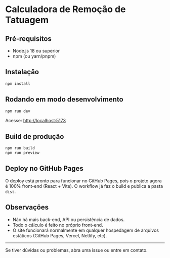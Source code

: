 # Calculadora de Remoção de Tatuagem

## Pré-requisitos

- Node.js 18 ou superior
- npm (ou yarn/pnpm)

## Instalação

```bash
npm install
```

## Rodando em modo desenvolvimento

```bash
npm run dev
```

Acesse: [http://localhost:5173](http://localhost:5173)

## Build de produção

```bash
npm run build
npm run preview
```

## Deploy no GitHub Pages

O deploy está pronto para funcionar no GitHub Pages, pois o projeto agora é 100% front-end (React + Vite). O workflow já faz o build e publica a pasta `dist`.

## Observações

- Não há mais back-end, API ou persistência de dados.
- Todo o cálculo é feito no próprio front-end.
- O site funcionará normalmente em qualquer hospedagem de arquivos estáticos (GitHub Pages, Vercel, Netlify, etc).

---

Se tiver dúvidas ou problemas, abra uma issue ou entre em contato.